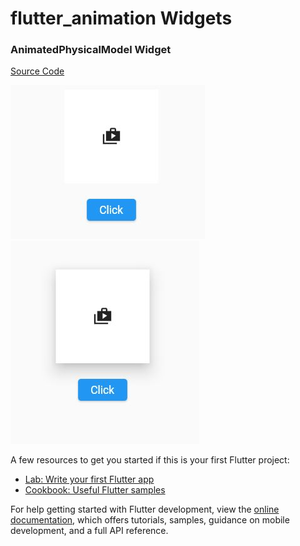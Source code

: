 # flutter_animation Widgets

### AnimatedPhysicalModel Widget

[Source Code](animatedPhysicalModelWidget.dart)

![](readmi_image/unClick.JPG)
![](readmi_image/click.JPG)

A few resources to get you started if this is your first Flutter project:

- [Lab: Write your first Flutter app](https://docs.flutter.dev/get-started/codelab)
- [Cookbook: Useful Flutter samples](https://docs.flutter.dev/cookbook)

For help getting started with Flutter development, view the
[online documentation](https://docs.flutter.dev/), which offers tutorials,
samples, guidance on mobile development, and a full API reference.
